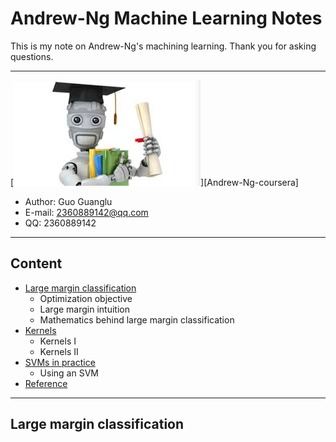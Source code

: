 # Andrew-Ng Machine Learning Notes  
This is my note on Andrew-Ng's machining learning. Thank you for asking questions.

***
[![](/picture/the_first_week/fig_ML.jpg)][Andrew-Ng-coursera]  
- Author: Guo Guanglu  
- E-mail: 2360889142@qq.com
- QQ: 2360889142  

***
## Content  
* [Large margin classification](#large-margin-classification)  
	* Optimization objective  
  	* Large margin intuition  
 	* Mathematics behind large margin classification  
* [Kernels](#kernels)  
	* Kernels I  
	* Kernels II  
* [SVMs in practice](#svms-in-practice)  
 	* Using an SVM  
* [Reference](#reference)  

***
Large margin classification  
-----
